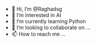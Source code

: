 - 👋 Hi, I’m @Raghadsg
- 👀 I’m interested in AI
- 🌱 I’m currently learning Python
- 💞️ I’m looking to collaborate on ...
- 📫 How to reach me ...

<!---
Raghadsg/Raghadsg is a ✨ special ✨ repository because its `README.md` (this file) appears on your GitHub profile.
You can click the Preview link to take a look at your changes.
--->
